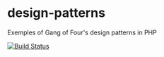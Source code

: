 # design-patterns
Exemples of Gang of Four's design patterns in PHP

[![Build Status](https://travis-ci.org/vria/design-patterns.svg?branch=master)](https://travis-ci.org/vria/design-patterns)

